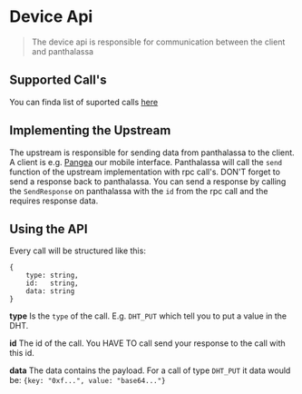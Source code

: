 # Device Api
> The device api is responsible for communication between the client and panthalassa

## Supported Call's
You can finda list of suported calls [here](./rpc)

## Implementing the Upstream
The upstream is responsible for sending data from panthalassa to the client.
A client is e.g. [Pangea](https://github.com/Bit-Nation/BITNATION-Pangea-mobile) our mobile interface.
Panthalassa will call the `send` function of the upstream implementation with rpc call's.
DON'T forget to send a response back to panthalassa.
You can send a response by calling the `SendResponse` on panthalassa with the `id` from the rpc call and the requires response data.

## Using the API
Every call will be structured like this:
```
{
    type: string,
    id:   string,
    data: string
}
```

__type__
Is the `type` of the call. E.g. `DHT_PUT` which tell you to put a value in the DHT.

__id__
The id of the call. You HAVE TO call send your response to the call with this id.

__data__
The data contains the payload. For a call of type `DHT_PUT` it data would be: `{key: "0xf...", value: "base64..."}`